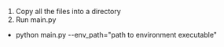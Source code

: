 1. Copy all the files into a directory
2. Run main.py
- python main.py --env_path="path to environment executable"
